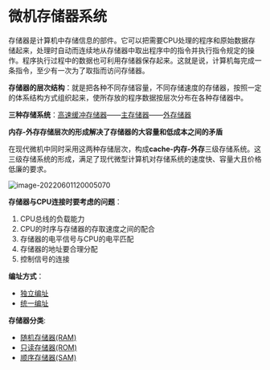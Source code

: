 # 微机存储器系统

​	存储器是计算机中存储信息的部件。它可以把需要CPU处理的程序和原始数据存储起来，处理时自动而连续地从存储器中取出程序中的指令并执行指令规定的操作。程序执行过程中的数据也可利用存储器保存起来。这就是说，计算机每完成一条指令，至少有一次为了取指而访问存储器。

**存储器的层次结构**：就是把各种不同存储容量，不同存储速度的存储器，按照一定的体系结构方式组织起来，使所存放的程序数据按层次分布在各种存储器中。

**三种存储系统**：[高速缓冲存储器](存储器系统/高速缓冲存储器)——[主存储器](存储器系统/主存储器)——[外存储器](存储器系统/外存储器)

**内存-外存存储层次的形成解决了存储器的大容量和低成本之间的矛盾**

​	在现代微机中同时采用这两种存储层次，构成**cache-内存-外存**三级存储系统。这三级存储系统的形成，满足了现代微型计算机对存储系统的速度快、容量大且价格低廉的要求。

![image-20220601120005070](D:/Data/typora/photo/image-20220601120005070.png)

**存储器与CPU连接时要考虑的问题**：

1. CPU总线的负载能力 
2. CPU的时序与存储器的存取速度之间的配合 
3. 存储器的电平信号与CPU的电平匹配
4. 存储器的地址要合理分配 
5. 控制信号的连接 

**编址方式**：

- [独立编址](编址方式/独立编址.md)
- [统一编址](编址方式/统一编址.md)

**存储器分类**:

- [随机存储器(RAM)](存储器系统/主存储器/随机读写存储器RAM)
- [只读存储器(ROM)](存储器系统/主存储器/半导体只读存储器ROM)
- [顺序存储器(SAM)](存储器系统/主存储器/顺序存储器SAM)

